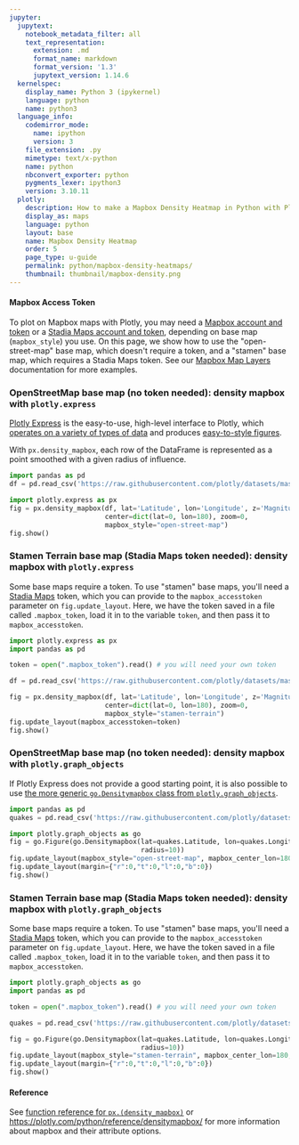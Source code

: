 ```yaml
---
jupyter:
  jupytext:
    notebook_metadata_filter: all
    text_representation:
      extension: .md
      format_name: markdown
      format_version: '1.3'
      jupytext_version: 1.14.6
  kernelspec:
    display_name: Python 3 (ipykernel)
    language: python
    name: python3
  language_info:
    codemirror_mode:
      name: ipython
      version: 3
    file_extension: .py
    mimetype: text/x-python
    name: python
    nbconvert_exporter: python
    pygments_lexer: ipython3
    version: 3.10.11
  plotly:
    description: How to make a Mapbox Density Heatmap in Python with Plotly.
    display_as: maps
    language: python
    layout: base
    name: Mapbox Density Heatmap
    order: 5
    page_type: u-guide
    permalink: python/mapbox-density-heatmaps/
    thumbnail: thumbnail/mapbox-density.png
---
```


#### Mapbox Access Token

To plot on Mapbox maps with Plotly, you may need a [Mapbox account and token](https://www.mapbox.com/studio) or a [Stadia Maps account and token](https://www.stadiamaps.com), depending on base map (`mapbox_style`) you use. On this page, we show how to use the "open-street-map" base map, which doesn't require a token, and a "stamen" base map, which requires a Stadia Maps token. See our [Mapbox Map Layers](/python/mapbox-layers/) documentation for more examples.


### OpenStreetMap base map (no token needed): density mapbox with `plotly.express`

[Plotly Express](/python/plotly-express/) is the easy-to-use, high-level interface to Plotly, which [operates on a variety of types of data](/python/px-arguments/) and produces [easy-to-style figures](/python/styling-plotly-express/).

With `px.density_mapbox`, each row of the DataFrame is represented as a point smoothed with a given radius of influence.

```python
import pandas as pd
df = pd.read_csv('https://raw.githubusercontent.com/plotly/datasets/master/earthquakes-23k.csv')

import plotly.express as px
fig = px.density_mapbox(df, lat='Latitude', lon='Longitude', z='Magnitude', radius=10,
                        center=dict(lat=0, lon=180), zoom=0,
                        mapbox_style="open-street-map")
fig.show()
```

<!-- #region -->
### Stamen Terrain base map (Stadia Maps token needed): density mapbox with `plotly.express`

Some base maps require a token. To use "stamen" base maps, you'll need a [Stadia Maps](https://www.stadiamaps.com) token, which you can provide to the `mapbox_accesstoken` parameter on `fig.update_layout`. Here, we have the token saved in a file called `.mapbox_token`, load it in to the variable `token`, and then pass it to `mapbox_accesstoken`.

```python
import plotly.express as px
import pandas as pd

token = open(".mapbox_token").read() # you will need your own token

df = pd.read_csv('https://raw.githubusercontent.com/plotly/datasets/master/earthquakes-23k.csv')

fig = px.density_mapbox(df, lat='Latitude', lon='Longitude', z='Magnitude', radius=10,
                        center=dict(lat=0, lon=180), zoom=0,
                        mapbox_style="stamen-terrain")
fig.update_layout(mapbox_accesstoken=token)
fig.show()
```

<!-- #endregion -->

### OpenStreetMap base map (no token needed): density mapbox with `plotly.graph_objects`

If Plotly Express does not provide a good starting point, it is also possible to use [the more generic `go.Densitymapbox` class from `plotly.graph_objects`](/python/graph-objects/).

```python
import pandas as pd
quakes = pd.read_csv('https://raw.githubusercontent.com/plotly/datasets/master/earthquakes-23k.csv')

import plotly.graph_objects as go
fig = go.Figure(go.Densitymapbox(lat=quakes.Latitude, lon=quakes.Longitude, z=quakes.Magnitude,
                                 radius=10))
fig.update_layout(mapbox_style="open-street-map", mapbox_center_lon=180)
fig.update_layout(margin={"r":0,"t":0,"l":0,"b":0})
fig.show()
```

<!-- #region -->
### Stamen Terrain base map (Stadia Maps token needed): density mapbox with `plotly.graph_objects`

Some base maps require a token. To use "stamen" base maps, you'll need a [Stadia Maps](https://www.stadiamaps.com) token, which you can provide to the `mapbox_accesstoken` parameter on `fig.update_layout`. Here, we have the token saved in a file called `.mapbox_token`, load it in to the variable `token`, and then pass it to `mapbox_accesstoken`.


```python
import plotly.graph_objects as go
import pandas as pd

token = open(".mapbox_token").read() # you will need your own token

quakes = pd.read_csv('https://raw.githubusercontent.com/plotly/datasets/master/earthquakes-23k.csv')

fig = go.Figure(go.Densitymapbox(lat=quakes.Latitude, lon=quakes.Longitude, z=quakes.Magnitude,
                                 radius=10))
fig.update_layout(mapbox_style="stamen-terrain", mapbox_center_lon=180, mapbox_accesstoken=token)
fig.update_layout(margin={"r":0,"t":0,"l":0,"b":0})
fig.show()
```
<!-- #endregion -->

#### Reference

See [function reference for `px.(density_mapbox)`](https://plotly.com/python-api-reference/generated/plotly.express.density_mapbox) or https://plotly.com/python/reference/densitymapbox/ for more information about mapbox and their attribute options.
